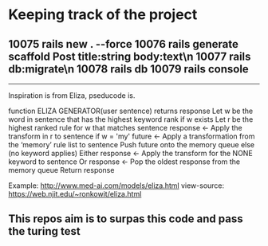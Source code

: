 # Keeping track of the project
10075  rails new . --force
10076  rails generate scaffold Post title:string body:text\n
10077  rails db:migrate\n
10078  rails db
10079  rails console
---

---
Inspiration is from Eliza, pseducode is.

function ELIZA GENERATOR(user sentence) returns response
   Let w be the word in sentence that has the highest keyword rank
   if w exists
       Let r be the highest ranked rule for w that matches sentence
       response ← Apply the transform in r to sentence
       if w = 'my'
           future ← Apply a transformation from the ‘memory’ rule list to sentence
           Push future onto the memory queue
       else (no keyword applies)
           Either
               response ← Apply the transform for the NONE keyword to sentence
           Or
               response ← Pop the oldest response from the memory queue
   Return response

Example: 
http://www.med-ai.com/models/eliza.html
view-source: https://web.njit.edu/~ronkowit/eliza.html

This repos aim is to surpas this code and pass the turing test 
---